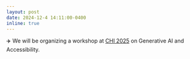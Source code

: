 ```yaml
---
layout: post
date: 2024-12-4 14:11:00-0400
inline: true
---
```


✈️ We will be organizing a workshop at [CHI 2025](https://chi2025.acm.org/) on Generative AI and Accessibility.